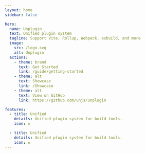 ```yaml
---
layout: home
sidebar: false

hero:
  name: Unplugin
  text: Unified plugin system
  tagline: Support Vite, Rollup, Webpack, esbuild, and more
  image:
    src: /logo.svg
    alt: Unplugin
  actions:
    - theme: brand
      text: Get Started
      link: /guide/getting-started
    - theme: alt
      text: Showcase
      link: /Showcase
    - theme: alt
      text: View on GitHub
      link: https://github.com/unjs/unplugin

features:
  - title: Unified
    details: Unified plugin system for build tools.
    icon: ⚖️

  - title: Unified
    details: Unified plugin system for build tools.
    icon: ⚖️
---
```

